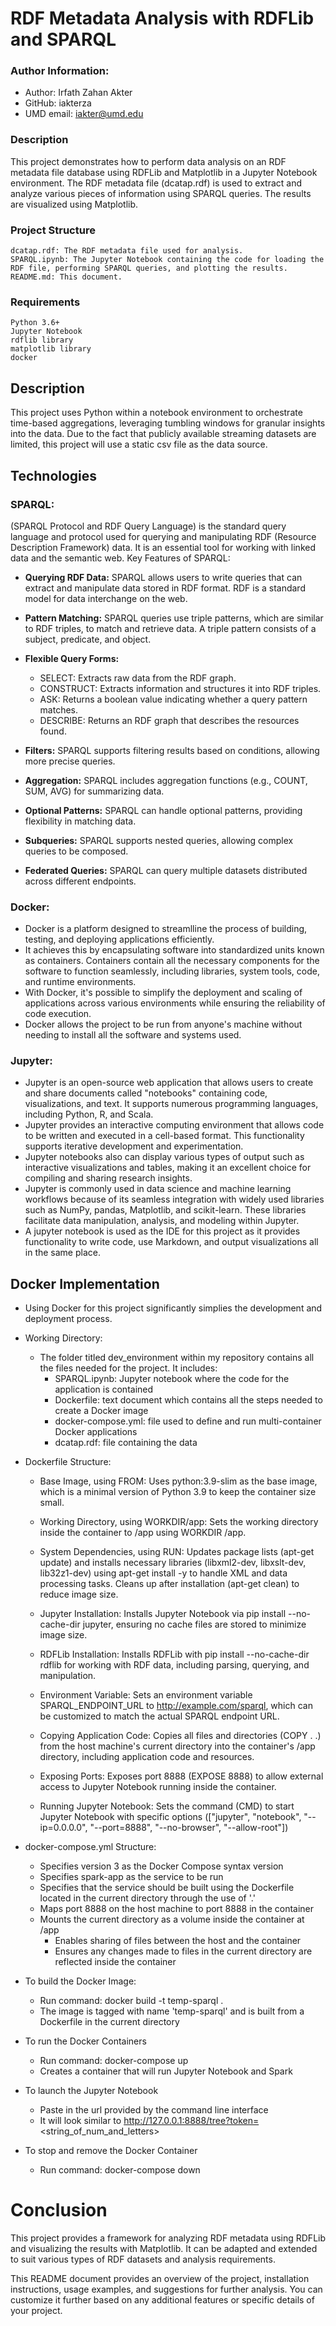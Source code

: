 # RDF Metadata Analysis with RDFLib and SPARQL

### Author Information: 
- Author: Irfath Zahan Akter
- GitHub: iakterza
- UMD email: iakter@umd.edu

### Description

This project demonstrates how to perform data analysis on an RDF metadata file database using RDFLib and Matplotlib in a Jupyter Notebook environment. The RDF metadata file (dcatap.rdf) is used to extract and analyze various pieces of information using SPARQL queries. The results are visualized using Matplotlib.

### Project Structure

    dcatap.rdf: The RDF metadata file used for analysis.
    SPARQL.ipynb: The Jupyter Notebook containing the code for loading the RDF file, performing SPARQL queries, and plotting the results.
    README.md: This document.



### Requirements

    Python 3.6+
    Jupyter Notebook
    rdflib library
    matplotlib library
    docker



## Description
This project uses Python within a notebook environment to orchestrate time-based aggregations, leveraging tumbling windows for granular insights into the data. Due to the fact that publicly available streaming datasets are limited, this project will use a static csv file as the data source.

## Technologies
### SPARQL:
 (SPARQL Protocol and RDF Query Language) is the standard query language and protocol used for querying and manipulating RDF (Resource Description Framework) data. It is an essential tool for working with linked data and the semantic web.
Key Features of SPARQL:

-  **Querying RDF Data:** SPARQL allows users to write queries that can extract and manipulate data stored in RDF format. RDF is a standard model for data interchange on the web.
-  **Pattern Matching:** SPARQL queries use triple patterns, which are similar to RDF triples, to match and retrieve data. A triple pattern consists of a subject, predicate, and object.

-  **Flexible Query Forms:**
        
    - SELECT: Extracts raw data from the RDF graph.
    - CONSTRUCT: Extracts information and structures it into RDF triples.
     - ASK: Returns a boolean value indicating whether a query pattern matches.
    -  DESCRIBE: Returns an RDF graph that describes the resources found.

- **Filters:** SPARQL supports filtering results based on conditions, allowing more precise queries.

- **Aggregation:** SPARQL includes aggregation functions (e.g., COUNT, SUM, AVG) for summarizing data.

 - **Optional Patterns:** SPARQL can handle optional patterns, providing flexibility in matching data.

 - **Subqueries:** SPARQL supports nested queries, allowing complex queries to be composed.

 - **Federated Queries:** SPARQL can query multiple datasets distributed across different endpoints.

### Docker:
* Docker is a platform designed to streamlline the process of building, testing, and deploying applications efficiently.
* It achieves this by encapsulating software into standardized units known as containers. Containers contain all the necessary components for the software to function seamlessly, including libraries, system tools, code, and runtime environments.
* With Docker, it's possible to simplify the deployment and scaling of applications across various environments while ensuring the reliability of code execution.
* Docker allows the project to be run from anyone's machine without needing to install all the software and systems used.

### Jupyter:
* Jupyter is an open-source web application that allows users to create and share documents called "notebooks" containing code, visualizations, and text. It supports numerous programming languages, including Python, R, and Scala.
* Jupyter provides an interactive computing environment that allows code to be written and executed in a cell-based format. This functionality supports iterative development and experimentation.
* Jupyter notebooks also can display various types of output such as interactive visualizations and tables, making it an excellent choice for compiling and sharing research insights.
* Jupyter is commonly used in data science and machine learning workflows because of its seamless integration with widely used libraries such as NumPy, pandas, Matplotlib, and scikit-learn. These libraries facilitate data manipulation, analysis, and modeling within Jupyter.
* A jupyter notebook is used as the IDE for this project as it provides functionality to write code, use Markdown, and output visualizations all in the same place.

## Docker Implementation
* Using Docker for this project significantly simplies the development and deployment process.

* Working Directory:
  * The folder titled dev_environment within my repository contains all the files needed for the project. It includes:
    * SPARQL.ipynb: Jupyter notebook where the code for the application is contained
    * Dockerfile: text document which contains all the steps needed to create a Docker image
    * docker-compose.yml: file used to define and run multi-container Docker applications
    * dcatap.rdf: file containing the data

* Dockerfile Structure:
    - Base Image, using FROM:
        Uses python:3.9-slim as the base image, which is a minimal version of Python 3.9 to keep the container size small.

    - Working Directory, using WORKDIR/app:
        Sets the working directory inside the container to /app using WORKDIR /app. 

    - System Dependencies, using RUN:
        Updates package lists (apt-get update) and installs necessary libraries (libxml2-dev, libxslt-dev, lib32z1-dev) using apt-get install -y to handle XML and data processing tasks.
        Cleans up after installation (apt-get clean) to reduce image size.

    - Jupyter Installation:
        Installs Jupyter Notebook via pip install --no-cache-dir jupyter, ensuring no cache files are stored to minimize image size.

    - RDFLib Installation:
        Installs RDFLib with pip install --no-cache-dir rdflib for working with RDF data, including parsing, querying, and manipulation.

    - Environment Variable:
        Sets an environment variable SPARQL_ENDPOINT_URL to http://example.com/sparql, which can be customized to match the actual SPARQL endpoint URL.

    - Copying Application Code:
        Copies all files and directories (COPY . .) from the host machine's current directory into the container's /app directory, including application code and resources.

    - Exposing Ports:
        Exposes port 8888 (EXPOSE 8888) to allow external access to Jupyter Notebook running inside the container.

    - Running Jupyter Notebook:
        Sets the command (CMD) to start Jupyter Notebook with specific options (["jupyter", "notebook", "--ip=0.0.0.0", "--port=8888", "--no-browser", "--allow-root"])

* docker-compose.yml Structure:
  * Specifies version 3 as the Docker Compose syntax version
  * Specifies spark-app as the service to be run
  * Specifies that the service should be built using the Dockerfile located in the current directory through the use of '.'
  * Maps port 8888 on the host machine to port 8888 in the container
  * Mounts the current directory as a volume inside the container at /app
    * Enables sharing of files between the host and the container
    * Ensures any changes made to files in the current directory are reflected inside the container
* To build the Docker Image:
  * Run command: docker build -t temp-sparql .
  * The image is tagged with name 'temp-sparql' and is built from a Dockerfile in the current directory
* To run the Docker Containers
  * Run command: docker-compose up
  * Creates a container that will run Jupyter Notebook and Spark
* To launch the Jupyter Notebook
  * Paste in the url provided by the command line interface
  * It will look similar to http://127.0.0.1:8888/tree?token=<string_of_num_and_letters>
* To stop and remove the Docker Container
  * Run command: docker-compose down



# Conclusion

This project provides a framework for analyzing RDF metadata using RDFLib and visualizing the results with Matplotlib. It can be adapted and extended to suit various types of RDF datasets and analysis requirements.

This README document provides an overview of the project, installation instructions, usage examples, and suggestions for further analysis. You can customize it further based on any additional features or specific details of your project.